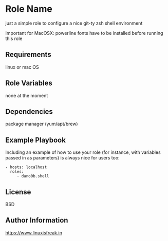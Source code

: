 Role Name
=========

just a simple role to configure a nice git-ty zsh shell environment

Important for MacOSX: powerline fonts have to be installed before running this role

Requirements
------------

linux or mac OS

Role Variables
--------------

none at the moment

Dependencies
------------

package manager (yum/apt/brew)

Example Playbook
----------------

Including an example of how to use your role (for instance, with variables passed in as parameters) is always nice for users too:

    - hosts: localhost
      roles:
         - dano0b.shell

License
-------

BSD

Author Information
------------------

https://www.linuxisfreak.in
